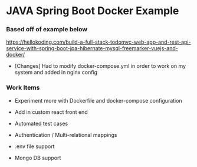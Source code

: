 # JAVA Spring Boot Docker Example

### Based off of example below
https://hellokoding.com/build-a-full-stack-todomvc-web-app-and-rest-api-service-with-spring-boot-jpa-hibernate-mysql-freemarker-vuejs-and-docker/

* [Changes]
Had to modify docker-compose.yml in order to work on my system and added in nginx config

### Work Items
* Experiment more with Dockerfile and docker-compose configuration

* Add in custom react front end

* Automated test cases

* Authentication / Multi-relational mappings

* .env file support

* Mongo DB support

